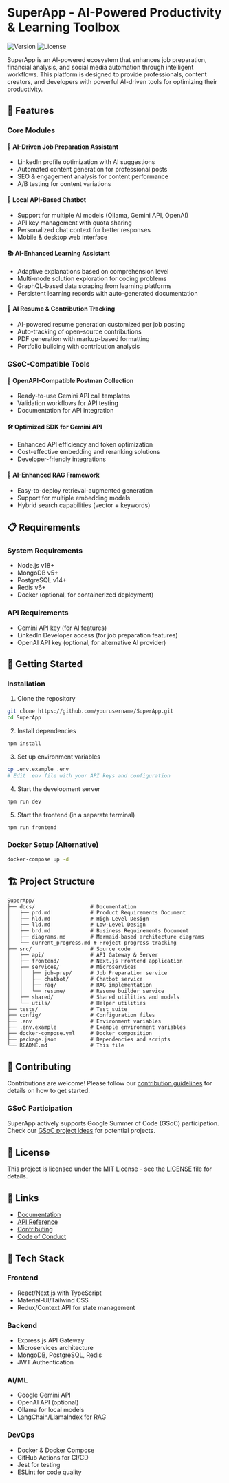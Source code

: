 # SuperApp - AI-Powered Productivity & Learning Toolbox

![Version](https://img.shields.io/badge/version-0.1.0-blue)
![License](https://img.shields.io/badge/license-MIT-green)

SuperApp is an AI-powered ecosystem that enhances job preparation, financial analysis, and social media automation through intelligent workflows. This platform is designed to provide professionals, content creators, and developers with powerful AI-driven tools for optimizing their productivity.

## 🌟 Features

### Core Modules

#### 🚀 AI-Driven Job Preparation Assistant
- LinkedIn profile optimization with AI suggestions
- Automated content generation for professional posts
- SEO & engagement analysis for content performance
- A/B testing for content variations

#### 💬 Local API-Based Chatbot
- Support for multiple AI models (Ollama, Gemini API, OpenAI)
- API key management with quota sharing
- Personalized chat context for better responses
- Mobile & desktop web interface

#### 📚 AI-Enhanced Learning Assistant
- Adaptive explanations based on comprehension level
- Multi-mode solution exploration for coding problems
- GraphQL-based data scraping from learning platforms
- Persistent learning records with auto-generated documentation

#### 📝 AI Resume & Contribution Tracking
- AI-powered resume generation customized per job posting
- Auto-tracking of open-source contributions
- PDF generation with markup-based formatting
- Portfolio building with contribution analysis

### GSoC-Compatible Tools

#### 🔌 OpenAPI-Compatible Postman Collection
- Ready-to-use Gemini API call templates
- Validation workflows for API testing
- Documentation for API integration

#### 🛠️ Optimized SDK for Gemini API
- Enhanced API efficiency and token optimization
- Cost-effective embedding and reranking solutions
- Developer-friendly integrations

#### 🧠 AI-Enhanced RAG Framework
- Easy-to-deploy retrieval-augmented generation
- Support for multiple embedding models
- Hybrid search capabilities (vector + keywords)

## 📋 Requirements

### System Requirements
- Node.js v18+
- MongoDB v5+
- PostgreSQL v14+
- Redis v6+
- Docker (optional, for containerized deployment)

### API Requirements
- Gemini API key (for AI features)
- LinkedIn Developer access (for job preparation features)
- OpenAI API key (optional, for alternative AI provider)

## 🚀 Getting Started

### Installation

1. Clone the repository
```bash
git clone https://github.com/yourusername/SuperApp.git
cd SuperApp
```

2. Install dependencies
```bash
npm install
```

3. Set up environment variables
```bash
cp .env.example .env
# Edit .env file with your API keys and configuration
```

4. Start the development server
```bash
npm run dev
```

5. Start the frontend (in a separate terminal)
```bash
npm run frontend
```

### Docker Setup (Alternative)

```bash
docker-compose up -d
```

## 🏗️ Project Structure

```
SuperApp/
├── docs/                  # Documentation
│   ├── prd.md             # Product Requirements Document
│   ├── hld.md             # High-Level Design
│   ├── lld.md             # Low-Level Design
│   ├── brd.md             # Business Requirements Document
│   ├── diagrams.md        # Mermaid-based architecture diagrams
│   └── current_progress.md # Project progress tracking
├── src/                   # Source code
│   ├── api/               # API Gateway & Server
│   ├── frontend/          # Next.js Frontend application
│   ├── services/          # Microservices
│   │   ├── job-prep/      # Job Preparation service
│   │   ├── chatbot/       # Chatbot service
│   │   ├── rag/           # RAG implementation
│   │   └── resume/        # Resume builder service
│   ├── shared/            # Shared utilities and models
│   └── utils/             # Helper utilities
├── tests/                 # Test suite
├── config/                # Configuration files
├── .env                   # Environment variables
├── .env.example           # Example environment variables
├── docker-compose.yml     # Docker composition
├── package.json           # Dependencies and scripts
└── README.md              # This file
```

## 🤝 Contributing

Contributions are welcome! Please follow our [contribution guidelines](CONTRIBUTING.md) for details on how to get started.

### GSoC Participation

SuperApp actively supports Google Summer of Code (GSoC) participation. Check our [GSoC project ideas](docs/gsoc-ideas.md) for potential projects.

## 📜 License

This project is licensed under the MIT License - see the [LICENSE](LICENSE) file for details.

## 🔗 Links

- [Documentation](docs/)
- [API Reference](docs/api-reference.md)
- [Contributing](CONTRIBUTING.md)
- [Code of Conduct](CODE_OF_CONDUCT.md)

## 🧰 Tech Stack

### Frontend
- React/Next.js with TypeScript
- Material-UI/Tailwind CSS
- Redux/Context API for state management

### Backend
- Express.js API Gateway
- Microservices architecture
- MongoDB, PostgreSQL, Redis
- JWT Authentication

### AI/ML
- Google Gemini API
- OpenAI API (optional)
- Ollama for local models
- LangChain/LlamaIndex for RAG

### DevOps
- Docker & Docker Compose
- GitHub Actions for CI/CD
- Jest for testing
- ESLint for code quality 